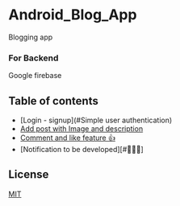# Android_Blog_App
 Blogging app

### For Backend
 
 Google firebase 

## Table of contents
* [Login - signup](#Simple user authentication)
* [Add post with Image and description]( #Blog)
* [Comment and like feature 👍 ](#👍)
* [Notification to be developed][#👀👀👀]















## License

[MIT](https://choosealicense.com/licenses/mit/)
